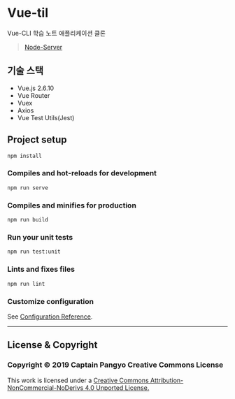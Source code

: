 # Vue-til

Vue-CLI 학습 노트 애플리케이션 클론

> [Node-Server](https://github.com/yilpe93/vue-til-server)

## 기술 스택
- Vue.js 2.6.10
- Vue Router
- Vuex
- Axios
- Vue Test Utils(Jest)

## Project setup
```
npm install
```

### Compiles and hot-reloads for development
```
npm run serve
```

### Compiles and minifies for production
```
npm run build
```

### Run your unit tests
```
npm run test:unit
```

### Lints and fixes files
```
npm run lint
```

### Customize configuration
See [Configuration Reference](https://cli.vuejs.org/config/).

---

## License & Copyright
### Copyright © 2019 Captain Pangyo Creative Commons License
This work is licensed under a [Creative Commons Attribution-NonCommercial-NoDerivs 4.0 Unported License.](https://creativecommons.org/licenses/by-nc-nd/4.0/)